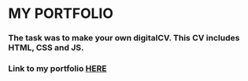# MY PORTFOLIO

### The task was to make your own digitalCV. This CV includes HTML, CSS and JS. 

### Link to my portfolio [HERE](https://antonmaenpaa.github.io/portfolio)

